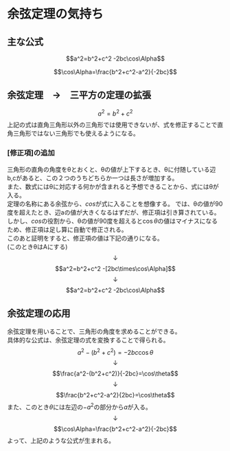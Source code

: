 # 余弦定理の気持ち

## 主な公式

$$a^2=b^2+c^2 -2bc\cos\Alpha$$

$$\cos\Alpha=\frac{b^2+c^2-a^2}{-2bc}$$

## 余弦定理　→　三平方の定理の拡張
$$a^2 = b^2+c^2$$
上記の式は直角三角形以外の三角形では使用できないが、式を修正することで直角三角形ではない三角形でも使えるようになる。
### [修正項]の追加
三角形の直角の角度をθとおくと、θの値が上下するとき、θに付随している辺b,cがあると、この２つのうちどちらか一つは長さが増加する。<br>
また、数式にはθに対応する何かが含まれると予想できることから、式にはθが入る。<br>
定理の名称にある余弦から、$cos$が式に入ることを想像する。
では、θの値が90度を超えたとき、辺aの値が大きくなるはずだが、修正項は引き算されている。<br>
しかし、$cos$の役割から、θの値が90度を超えると$\cos\theta$の値はマイナスになるため、修正項は足し算に自動で修正される。<br>
このあと証明をすると、修正項の値は下記の通りになる。<br>
(このときθはAにする)
$$↓$$
$$a^2=b^2+c^2 -[2bc\times\cos\Alpha]$$
$$↓$$
$$a^2=b^2+c^2 -2bc\cos\Alpha$$

## 余弦定理の応用
余弦定理を用いることで、三角形の角度を求めることができる。<br>
具体的な公式は、余弦定理の式を変換することで得られる。
$$a^2-(b^2+c^2)=-2bc\cos\theta$$
$$↓$$
$$\frac{a^2-(b^2+c^2)}{-2bc}=\cos\theta$$
$$↓$$
$$\frac{b^2+c^2-a^2}{2bc}=\cos\theta$$
また、このとき$\theta$には左辺の$-a^2$の部分から$a$が入る。<br>
$$↓$$
$$\cos\Alpha=\frac{b^2+c^2-a^2}{-2bc}$$
よって、上記のような公式が生まれる。